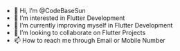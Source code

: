 - 👋 Hi, I’m @CodeBaseSun
- 👀 I’m interested in Flutter Development
- 🌱 I’m currently improving myself in Flutter Development
- 💞️ I’m looking to collaborate on Flutter Projects
- 📫 How to reach me through Email or Mobile Number

<!---
CodeBaseSun/CodeBaseSun is a ✨ special ✨ repository because its `README.md` (this file) appears on your GitHub profile.
You can click the Preview link to take a look at your changes.
--->
